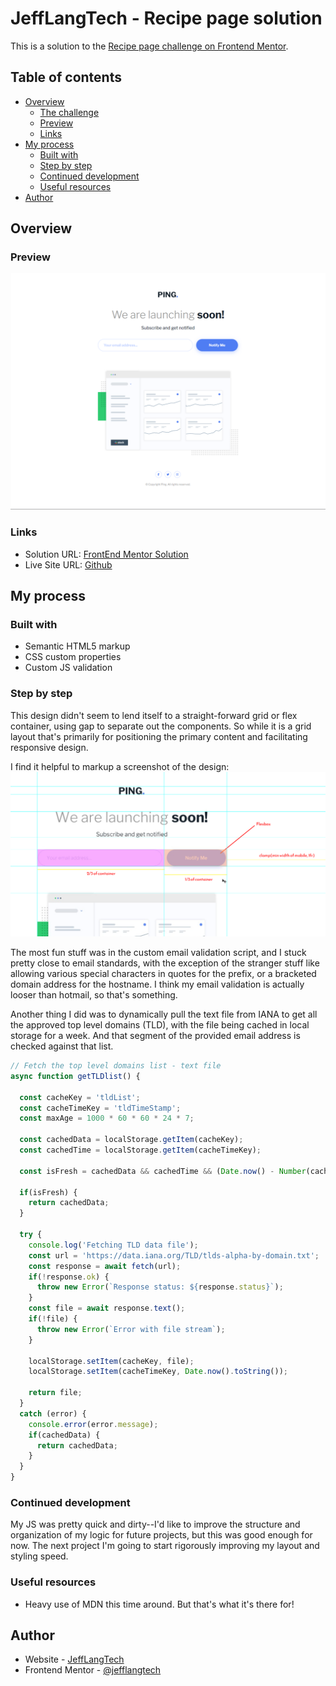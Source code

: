 # JeffLangTech - Recipe page solution

This is a solution to the [Recipe page challenge on Frontend Mentor](https://www.frontendmentor.io/challenges/recipe-page-KiTsR8QQKm). 

## Table of contents

- [Overview](#overview)
  - [The challenge](#the-challenge)
  - [Preview](#preview)
  - [Links](#links)
- [My process](#my-process)
  - [Built with](#built-with)
  - [Step by step](#step-by-step)
  - [Continued development](#continued-development)
  - [Useful resources](#useful-resources)
- [Author](#author)

## Overview

### Preview

![Solution Preview](./preview.png)

### Links

- Solution URL: [FrontEnd Mentor Solution]()
- Live Site URL: [Github](https://jefflangtech.github.io/coming-soon-component/)

## My process

### Built with

- Semantic HTML5 markup
- CSS custom properties
- Custom JS validation

### Step by step

This design didn't seem to lend itself to a straight-forward grid or flex container, using gap to separate out the components. So while it is a grid layout that's primarily for positioning the primary content and facilitating responsive design.

I find it helpful to markup a screenshot of the design:
![Preview Markup](./design/layout-notes.png)

The most fun stuff was in the custom email validation script, and I stuck pretty close to email standards, with the exception of the stranger stuff like allowing various special characters in quotes for the prefix, or a bracketed domain address for the hostname. I think my email validation is actually looser than hotmail, so that's something.

Another thing I did was to dynamically pull the text file from IANA to get all the approved top level domains (TLD), with the file being cached in local storage for a week. And that segment of the provided email address is checked against that list.

```js
// Fetch the top level domains list - text file
async function getTLDlist() {

  const cacheKey = 'tldList';
  const cacheTimeKey = 'tldTimeStamp';
  const maxAge = 1000 * 60 * 60 * 24 * 7;

  const cachedData = localStorage.getItem(cacheKey);
  const cachedTime = localStorage.getItem(cacheTimeKey);

  const isFresh = cachedData && cachedTime && (Date.now() - Number(cachedTime) < maxAge);

  if(isFresh) {
    return cachedData;
  }

  try {
    console.log('Fetching TLD data file');
    const url = 'https://data.iana.org/TLD/tlds-alpha-by-domain.txt';
    const response = await fetch(url);
    if(!response.ok) {
      throw new Error(`Response status: ${response.status}`);
    }
    const file = await response.text();
    if(!file) {
      throw new Error(`Error with file stream`);
    }

    localStorage.setItem(cacheKey, file);
    localStorage.setItem(cacheTimeKey, Date.now().toString());

    return file;
  }
  catch (error) {
    console.error(error.message);
    if(cachedData) {
      return cachedData;
    }
  }
}
```

### Continued development

My JS was pretty quick and dirty--I'd like to improve the structure and organization of my logic for future projects, but this was good enough for now. The next project I'm going to start rigorously improving my layout and styling speed. 

### Useful resources

- Heavy use of MDN this time around. But that's what it's there for!

## Author

- Website - [JeffLangTech](https://jefflangtech.github.io/)
- Frontend Mentor - [@jefflangtech](https://www.frontendmentor.io/profile/jefflangtech)